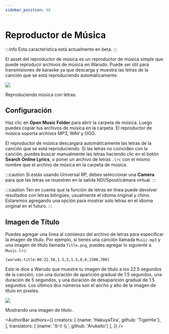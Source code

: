 ```yaml
---
sidebar_position: 60
---
```


# Reproductor de Música

:::info
Esta característica está actualmente en beta.
:::

El asset del reproductor de música es un reproductor de música simple que puede reproducir archivos de música en Warudo. Puede ser útil para transmisiones de karaoke ya que descarga y muestra las letras de la canción que se está reproduciendo automáticamente.

![](/doc-img/en-music-player-1.png)
<p class="img-desc">Reproduciendo música con letras.</p>

## Configuración

Haz clic en **Open Music Folder** para abrir la carpeta de música. Luego puedes copiar tus archivos de música en la carpeta. El reproductor de música soporta archivos MP3, WAV y OGG.

El reproductor de música descargará automáticamente las letras de la canción que se está reproduciendo. Si las letras no coinciden con la canción, puedes buscar manualmente las letras haciendo clic en el botón **Search Online Lyrics**, o poner un archivo de letras `.lrc` con el mismo nombre que el archivo de música en la carpeta de música.

:::caution
Si estás usando Universal RP, debes seleccionar una **Camera** para que las letras se muestren en la salida NDI/Spout/cámara virtual.
:::

:::caution
Ten en cuenta que la función de letras en línea puede devolver resultados con letras bilingües, usualmente el idioma original y chino. Estaremos agregando una opción para mostrar solo letras en el idioma original en el futuro.
:::

## Imagen de Título

Puedes agregar una línea al comienzo del archivo de letras para especificar la imagen de título. Por ejemplo, si tienes una canción llamada `Music.mp3` y una imagen de título llamada `Title.png`, puedes agregar lo siguiente a `Music.lrc`:

```
[warudo.title:00:22.50,1.5,5,1.5,0,0,1500,700]
```

Esto le dice a Warudo que muestre tu imagen de título a los 22.5 segundos de la canción, con una duración de aparición gradual de 1.5 segundos, una duración de 5 segundos, y una duración de desaparición gradual de 1.5 segundos. Los últimos dos números son el ancho y alto de la imagen de título en píxeles.

![](/doc-img/en-music-player-2.png)
<p class="img-desc">Mostrando una imagen de título.</p>

<AuthorBar authors={{
  creators: [
    {name: 'HakuyaTira', github: 'TigerHix'},
  ],  translators: [
    {name: 'かぐら', github: 'Arukaito'}
  ],
}} />

